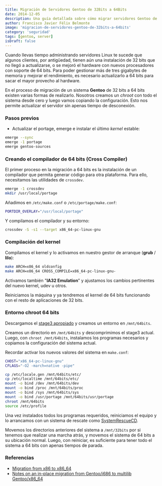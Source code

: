 ```yaml
---
title: Migración de Servidores Gentoo de 32Bits a 64Bits
date: 2014-12-05
description: Una guía detallada sobre cómo migrar servidores Gentoo de 32 bits a 64 bits, optimizando el rendimiento y aprovechando al máximo el hardware moderno.
author: Francisco Javier Félix Belmonte
image: 'migracion-de-servidores-gentoo-de-32bits-a-64bits'
category: 'seguridad'
tags: [gentoo, server]
isDraft: false
---
```


Cuando llevas tiempo administrando servidores Linux te sucede que algunos clientes, por antigüedad, tienen aún una
instalación de 32 bits que no llegó a actualizarse, o se mejoró el hardware con nuevos procesadores con soporte de 64
bits. Para poder gestionar más de tres gigabytes de memoria y mejorar el rendimiento, es necesario actualizarlo a 64
bits para sacar el mayor provecho al hardware.

En el proceso de migración de un sistema **Gentoo** de 32 bits a 64 bits existen varias formas de realizarlo. Nosotros
creamos un *chroot* con todo el sistema desde cero y luego vamos copiando la configuración. Esto nos permite actualizar
el servidor sin apenas tiempo de desconexión.

### Pasos previos

- Actualizar el portage, emerge e instalar el último *kernel* estable:

```bash
emerge --sync
emerge -1 portage
emerge gentoo-sources
```

### Creando el compilador de 64 bits (Cross Compiler)

El primer proceso en la migración a 64 bits es la instalación de un compilador que permita generar código para otra
plataforma. Para ello, necesitamos las utilidades de `crossdev`.

```bash
emerge -1 crossdev
mkdir /usr/local/portage
```

Añadimos en `/etc/make.conf` o `/etc/portage/make.conf`:

```bash
PORTDIR_OVERLAY="/usr/local/portage"
```

Y compilamos el compilador y su entorno:

```bash
crossdev -S -s1 --target x86_64-pc-linux-gnu
```

### Compilación del kernel

Compilamos el kernel y lo activamos en nuestro gestor de arranque (**grub** / **lilo**):

```bash
make ARCH=x86_64 oldconfig
make ARCH=x86_64 CROSS_COMPILE=x86_64-pc-linux-gnu-
```

Activamos también "**IA32 Emulation**" y ajustamos los cambios pertinentes del nuevo kernel, udev u otros.

Reiniciamos la máquina y ya tendremos el kernel de 64 bits funcionando con el resto de aplicaciones de 32 bits.

### Entorno chroot 64 bits

Descargamos el [stage3 apropiado](http://distfiles.gentoo.org/releases/amd64/autobuilds/current-stage3/) y creamos un
entorno en `/mnt/64bits`.

Creamos un directorio en `/mnt/64bits` y descomprimimos el stage3 actual. Luego, con `chroot /mnt/64bits`, instalamos
los programas necesarios y copiamos la configuración del sistema actual.

Recordar activar los nuevos valores del sistema en `make.conf`:

```bash
CHOST="x86_64-pc-linux-gnu"
CFLAGS="-O2 -march=native -pipe"
```

```bash
cp /etc/locale.gen /mnt/64bits/etc/
cp /etc/localtime /mnt/64bits/etc/
mount -o bind /dev /mnt/64bits/dev
mount -o bind /proc /mnt/64bits/proc
mount -o bind /sys /mnt/64bits/sys
mount -o bind /usr/portage /mnt/64bits/usr/portage
chroot /mnt/64bits
source /etc/profile
```

Una vez instalados todos los programas requeridos, reiniciamos el equipo y lo arrancamos con un sistema de rescate
como [SystemRescueCD](http://www.sysresccd.org/SystemRescueCd_Homepage).

Movemos los directorios anteriores del sistema a `/mnt/32bits` por si tenemos que realizar una marcha atrás, y movemos
el sistema de 64 bits a su ubicación normal. Luego, con reiniciar, es suficiente para tener todo el sistema a 64 bits
con apenas tiempos de parada.

### Referencias

- [Migration from x86 to x86_64](http://www.odi.ch/weblog/posting.php?posting=572)
- [Notes on an in-place migration from Gentoo/i686 to multilib Gentoo/x86_64](http://www.parp.homeunix.net/articles/migration.html)
